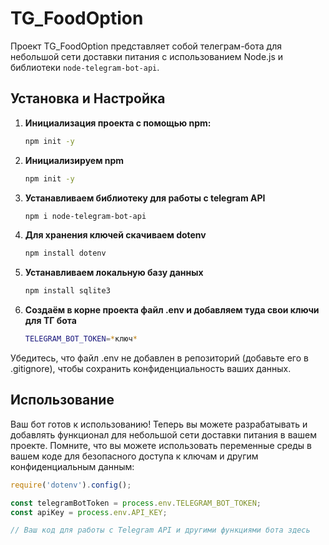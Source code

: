 # TG_FoodOption

Проект TG_FoodOption представляет собой телеграм-бота для небольшой сети доставки питания с использованием Node.js и библиотеки `node-telegram-bot-api`.

## Установка и Настройка

1. **Инициализация проекта с помощью npm:**
   ```bash
   npm init -y
   ```

2. **Инициализируем npm**
   ```bash
   npm init -y
   ```

3. **Устанавливаем библиотеку для работы с telegram API**
   ```bash
   npm i node-telegram-bot-api
   ```

4. **Для хранения ключей скачиваем dotenv**
   ```bash
   npm install dotenv
   ```
5. **Устанавливаем локальную базу данных**
   ```bash
   npm install sqlite3
   ```

6. **Создаём в корне проекта файл .env и добавляем туда свои ключи для ТГ бота**
   ```bash
   TELEGRAM_BOT_TOKEN=*ключ*
   ```

Убедитесь, что файл .env не добавлен в репозиторий (добавьте его в .gitignore), чтобы сохранить конфиденциальность ваших данных.

## Использование
Ваш бот готов к использованию! Теперь вы можете разрабатывать и добавлять функционал для небольшой сети доставки питания в вашем проекте. Помните, что вы можете использовать переменные среды в вашем коде для безопасного доступа к ключам и другим конфиденциальным данным:
   ```javascript
   require('dotenv').config();
   
   const telegramBotToken = process.env.TELEGRAM_BOT_TOKEN;
   const apiKey = process.env.API_KEY;
   
   // Ваш код для работы с Telegram API и другими функциями бота здесь
   ```